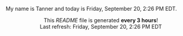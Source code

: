 My name is Tanner and today is Friday, September 20, 2:26 PM EDT.

<p align="center">This <i>README</i> file is generated <b>every 3 hours</b>!</br>Last refresh: Friday, September 20, 2:26 PM EDT<br /></p>

